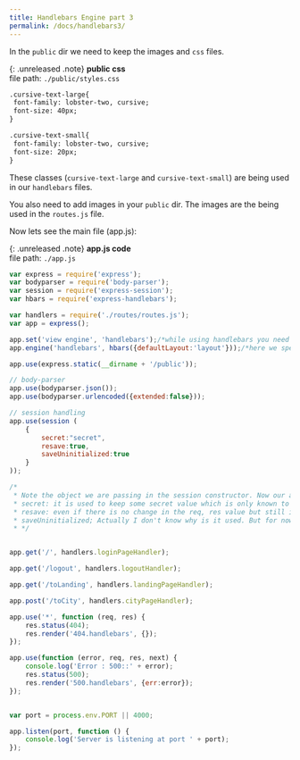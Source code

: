 ```yaml
---
title: Handlebars Engine part 3
permalink: /docs/handlebars3/
---
```


In the `public` dir we need to keep the images and `css` files.

{: .unreleased .note}
**public css**<br>file path: `./public/styles.css`

```html
.cursive-text-large{
 font-family: lobster-two, cursive;
 font-size: 40px;
}

.cursive-text-small{
 font-family: lobster-two, cursive;
 font-size: 20px;
}
```
These classes (`cursive-text-large` and `cursive-text-small`) are being used in our `handlebars` files.

You also need to add images in your `public` dir. The images are the being used in the `routes.js` file.

Now lets see the main file (app.js):

{: .unreleased .note}
**app.js code**<br>file path: `./app.js`

```js
var express = require('express');
var bodyparser = require('body-parser');
var session = require('express-session');
var hbars = require('express-handlebars');

var handlers = require('./routes/routes.js');
var app = express();

app.set('view engine', 'handlebars');/*while using handlebars you need to write one more line which wasn't required when we were using ejs*/
app.engine('handlebars', hbars({defaultLayout:'layout'}));/*here we specify how handlebars should be initialized, its like when the first instance of handlebars is created do you want to init with something or not. If our application doesn't using any layout page then we pass empty object.*/

app.use(express.static(__dirname + '/public'));

// body-parser
app.use(bodyparser.json());
app.use(bodyparser.urlencoded({extended:false}));

// session handling
app.use(session (
    {
        secret:"secret",
        resave:true,
        saveUninitialized:true
    }
));

/*
 * Note the object we are passing in the session constructor. Now our application is ready for session handling purpose.
 * secret: it is used to keep some secret value which is only known to the developer (it might be coming from the db or any reserve system). Basically this doesn't allow stealing of session.
 * resave: even if there is no change in the req, res value but still if we want to save it we make resave: true. It makes sure that the session always have correct data.
 * saveUninitialized; Actually I don't know why is it used. But for now I can tell that it accepts true or false.
 * */


app.get('/', handlers.loginPageHandler);

app.get('/logout', handlers.logoutHandler);

app.get('/toLanding', handlers.landingPageHandler);

app.post('/toCity', handlers.cityPageHandler);

app.use('*', function (req, res) {
    res.status(404);
    res.render('404.handlebars', {});
});

app.use(function (error, req, res, next) {
    console.log('Error : 500::' + error);
    res.status(500);
    res.render('500.handlebars', {err:error});
});


var port = process.env.PORT || 4000;

app.listen(port, function () {
    console.log('Server is listening at port ' + port);
});

```


